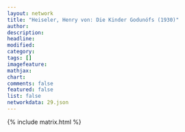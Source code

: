 ```yaml
---
layout: network
title: "Heiseler, Henry von: Die Kinder Godunófs (1930)"
author:
description:
headline:
modified:
category:
tags: []
imagefeature: 
mathjax: 
chart: 
comments: false
featured: false
list: false
networkdata: 29.json
---
```

{% include matrix.html %}
